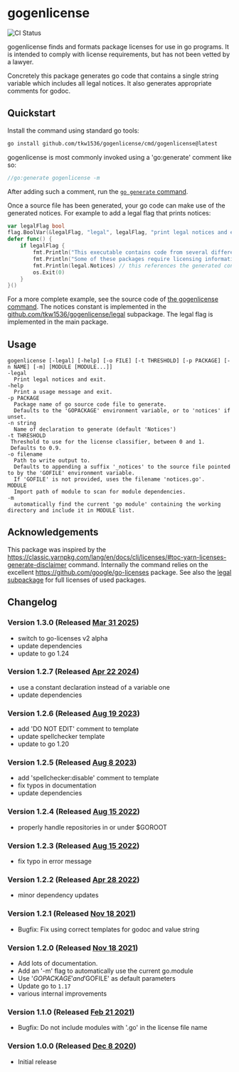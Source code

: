 # gogenlicense

![CI Status](https://github.com/tkw1536/gogenlicense/workflows/CI/badge.svg)

gogenlicense finds and formats package licenses for use in go programs.
It is intended to comply with license requirements, but has not been vetted by a lawyer.

Concretely this package generates go code that contains a single string variable which includes all legal notices.
It also generates appropriate comments for godoc.

## Quickstart

Install the command using standard go tools:

```bash
go install github.com/tkw1536/gogenlicense/cmd/gogenlicense@latest
```

gogenlicense is most commonly invoked using a 'go:generate' comment like so:

```go
//go:generate gogenlicense -m
```

After adding such a comment, run the [`go generate` command](https://golang.org/pkg/cmd/go/internal/generate/).

Once a source file has been generated, your go code can make use of the generated notices.
For example to add a legal flag that prints notices:

```go
var legalFlag bool
flag.BoolVar(&legalFlag, "legal", legalFlag, "print legal notices and exit")
defer func() {
	if legalFlag {
		fmt.Println("This executable contains code from several different go packages. ")
		fmt.Println("Some of these packages require licensing information to be made available to the end user. ")
		fmt.Println(legal.Notices) // this references the generated constant!
		os.Exit(0)
	}
}()
```

For a more complete example, see the source code of [the gogenlicense command](./cmd/gogenlicense/main.go).
The notices constant is implemented in the [github.com/tkw1536/gogenlicense/legal](./legal/docs.go) subpackage.
The legal flag is implemented in the main package.

## Usage

```
gogenlicense [-legal] [-help] [-o FILE] [-t THRESHOLD] [-p PACKAGE] [-n NAME] [-m] [MODULE [MODULE...]]
-legal
  Print legal notices and exit.
-help
  Print a usage message and exit.
-p PACKAGE
  Package name of go source code file to generate.
  Defaults to the 'GOPACKAGE' environment variable, or to 'notices' if unset.
-n string
  Name of declaration to generate (default 'Notices')
-t THRESHOLD
 Threshold to use for the license classifier, between 0 and 1.
 Defaults to 0.9.
-o filename
  Path to write output to.
  Defaults to appending a suffix '_notices' to the source file pointed to by the 'GOFILE' environment variable.
  If 'GOFILE' is not provided, uses the filename 'notices.go'.
MODULE
  Import path of module to scan for module dependencies.
-m
  automatically find the current 'go module' containing the working directory and include it in MODULE list.
```

## Acknowledgements

This package was inspired by the https://classic.yarnpkg.com/lang/en/docs/cli/licenses/#toc-yarn-licenses-generate-disclaimer command.
Internally the command relies on the excellent https://github.com/google/go-licenses package.
See also the [legal subpackage](./legal/docs_notices.go) for full licenses of used packages.

## Changelog

### Version 1.3.0 (Released [Mar 31 2025](https://github.com/tkw1536/gogenlicense/releases/tag/v1.3.0))

- switch to go-licenses v2 alpha
- update dependencies
- update to go 1.24

### Version 1.2.7 (Released [Apr 22 2024](https://github.com/tkw1536/gogenlicense/releases/tag/v1.2.7))

- use a constant declaration instead of a variable one
- update dependencies

### Version 1.2.6 (Released [Aug 19 2023](https://github.com/tkw1536/gogenlicense/releases/tag/v1.2.6))

- add 'DO NOT EDIT' comment to template
- update spellchecker template
- update to go 1.20


### Version 1.2.5 (Released [Aug 8 2023](https://github.com/tkw1536/gogenlicense/releases/tag/v1.2.5))

- add 'spellchecker:disable' comment to template
- fix typos in documentation
- update dependencies

### Version 1.2.4 (Released [Aug 15 2022](https://github.com/tkw1536/gogenlicense/releases/tag/v1.2.4))

- properly handle repositories in or under $GOROOT

### Version 1.2.3 (Released [Aug 15 2022](https://github.com/tkw1536/gogenlicense/releases/tag/v1.2.3))

- fix typo in error message

### Version 1.2.2 (Released [Apr 28 2022](https://github.com/tkw1536/gogenlicense/releases/tag/v1.2.2))

- minor dependency updates

### Version 1.2.1 (Released [Nov 18 2021](https://github.com/tkw1536/gogenlicense/releases/tag/v1.2.1))

- Bugfix: Fix using correct templates for godoc and value string

### Version 1.2.0 (Released [Nov 18 2021](https://github.com/tkw1536/gogenlicense/releases/tag/v1.2.0))

- Add lots of documentation.
- Add an '-m' flag to automatically use the current go.module
- Use '$GOPACKAGE' and '$GOFILE' as default parameters
- Update go to `1.17`
- various internal improvements

### Version 1.1.0 (Released [Feb 21 2021](https://github.com/tkw1536/gogenlicense/releases/tag/v1.1.0))

- Bugfix: Do not include modules with '.go' in the license file name

### Version 1.0.0 (Released [Dec 8 2020](https://github.com/tkw1536/gogenlicense/releases/tag/v1.0.0))

- Initial release

<!-- spellchecker: words gogenlicense godoc println gopackage gofile goroot  -->